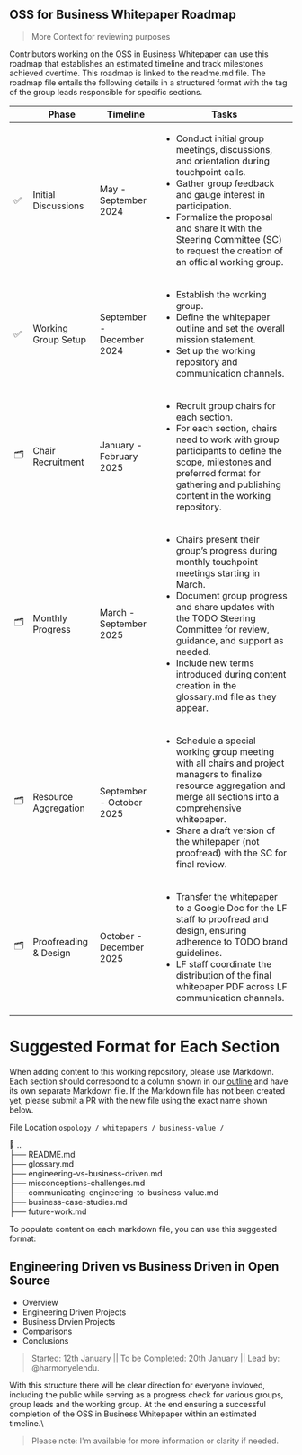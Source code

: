 ## OSS for Business Whitepaper Roadmap

> More Context for reviewing purposes

Contributors working on the OSS in Business Whitepaper can use this roadmap that establishes an estimated timeline and track milestones achieved overtime. This roadmap is linked to the readme.md file.
The roadmap file entails the following details in a structured format with the tag of the group leads responsible for specific sections.

|    | **Phase**                | **Timeline**          | **Tasks**                                                                                                                                                           |
|----|---------------------------|-----------------------|-------------------------------------------------------------------------------------------------------------------------------------------------------------------|
| ✅ | Initial Discussions       | May - September 2024 | <ul><li>Conduct initial group meetings, discussions, and orientation during touchpoint calls.</li><li>Gather group feedback and gauge interest in participation.</li><li>Formalize the proposal and share it with the Steering Committee (SC) to request the creation of an official working group.</li></ul> |
| ✅ | Working Group Setup       | September - December 2024 | <ul><li>Establish the working group.</li><li>Define the whitepaper outline and set the overall mission statement.</li><li>Set up the working repository and communication channels.</li></ul> |
| 🗂️ | Chair Recruitment         | January - February 2025 | <ul><li>Recruit group chairs for each section.</li><li>For each section, chairs need to work with group participants to define the scope, milestones and preferred format for gathering and publishing content in the working repository.</li></ul> |
| 🗂️ | Monthly Progress          | March - September 2025 | <ul><li>Chairs present their group’s progress during monthly touchpoint meetings starting in March.</li><li>Document group progress and share updates with the TODO Steering Committee for review, guidance, and support as needed.</li><li>Include new terms introduced during content creation in the glossary.md file as they appear.</li></ul> |
| 🗂️ | Resource Aggregation      | September - October 2025 | <ul><li>Schedule a special working group meeting with all chairs and project managers to finalize resource aggregation and merge all sections into a comprehensive whitepaper.</li><li>Share a draft version of the whitepaper (not proofread) with the SC for final review.</li></ul> |
| 🗂️ | Proofreading & Design     | October - December 2025 | <ul><li>Transfer the whitepaper to a Google Doc for the LF staff to proofread and design, ensuring adherence to TODO brand guidelines.</li><li>LF staff coordinate the distribution of the final whitepaper PDF across LF communication channels.</li></ul> |

# Suggested Format for Each Section

When adding content to this working repository, please use Markdown. Each section should correspond to a column shown in our [outline](https://github.com/todogroup/ospology/tree/main/whitepapers/business-value#initial-outline) and have its own separate Markdown file. If the Markdown file has not been created yet, please submit a PR with the new file using the exact name shown below.

File Location  `ospology / whitepapers / business-value /`

📁 .. <br>
├── README.md <br>
├── glossary.md <br>
├── engineering-vs-business-driven.md <br>
├── misconceptions-challenges.md <br>
├── communicating-engineering-to-business-value.md <br>
├── business-case-studies.md <br>
├── future-work.md <br>

To populate content on each markdown file, you can use this suggested format:

 <summary><h2> Engineering Driven vs Business Driven in Open Source </h2></summary>
 
- Overview
- Engineering Driven Projects
- Business Drvien Projects
- Comparisons
- Conclusions

> Started: 12th January || To be Completed: 20th January || Lead by: @harmonyelendu.


With this structure there will be clear direction for everyone invloved, including the public while serving as a progress check for various groups, group leads and the working group. At the end ensuring a successful completion of the OSS in Business Whitepaper within an estimated timeline.\

> Please note: I'm available for more information or clarity if needed. 
